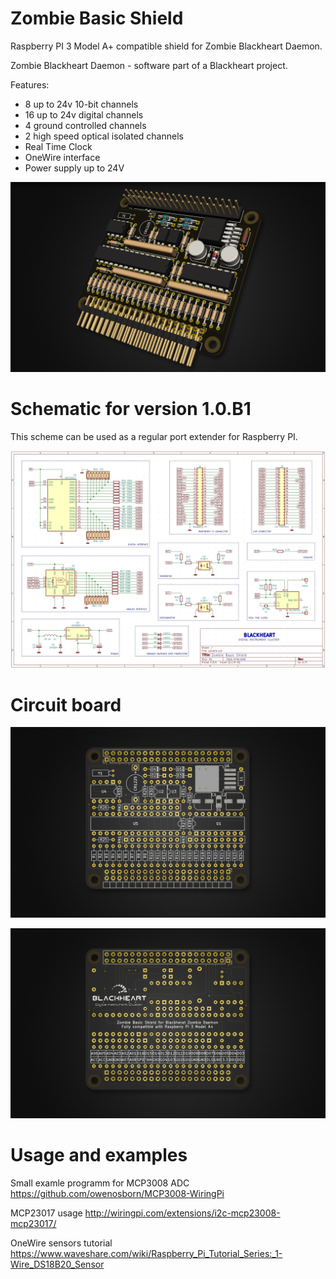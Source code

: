 # Zombie Basic Shield 
Raspberry PI 3 Model A+ compatible shield for Zombie Blackheart Daemon.

Zombie Blackheart Daemon - software part of a Blackheart project.

Features:
- 8 up to 24v 10-bit channels
- 16 up to 24v digital channels
- 4 ground controlled channels
- 2 high speed optical isolated channels
- Real Time Clock
- OneWire interface
- Power supply up to 24V 


![preview 1](https://github.com/helimania/zombie_basic/blob/master/zShield-3d.jpg)

# Schematic for version 1.0.B1

This scheme can be used as a regular port extender for Raspberry PI.

![preview 2](https://github.com/helimania/zombie_basic/blob/master/zombie.basic.shield.jpg)

# Circuit board

![preview 3](https://github.com/helimania/zombie_basic/blob/master/zShield-F.jpg)

![preview 4](https://github.com/helimania/zombie_basic/blob/master/zShield-B.jpg)

# Usage and examples

Small examle programm for MCP3008 ADC  https://github.com/owenosborn/MCP3008-WiringPi

MCP23017 usage http://wiringpi.com/extensions/i2c-mcp23008-mcp23017/

OneWire sensors tutorial https://www.waveshare.com/wiki/Raspberry_Pi_Tutorial_Series:_1-Wire_DS18B20_Sensor
